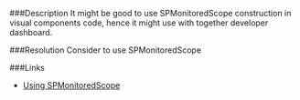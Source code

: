 ﻿<properties 
	pageTitle="RESP510208: SPMonitoredScope should be used" 
    pageName="resp510208"
    parentPageId="csharp"
/>

###Description
It might be good to use SPMonitoredScope construction in visual components code, hence it might use with together developer dashboard.

###Resolution
Consider to use SPMonitoredScope

###Links
- [Using SPMonitoredScope](https://msdn.microsoft.com/en-us/library/ff512758(v=office.14).aspx)